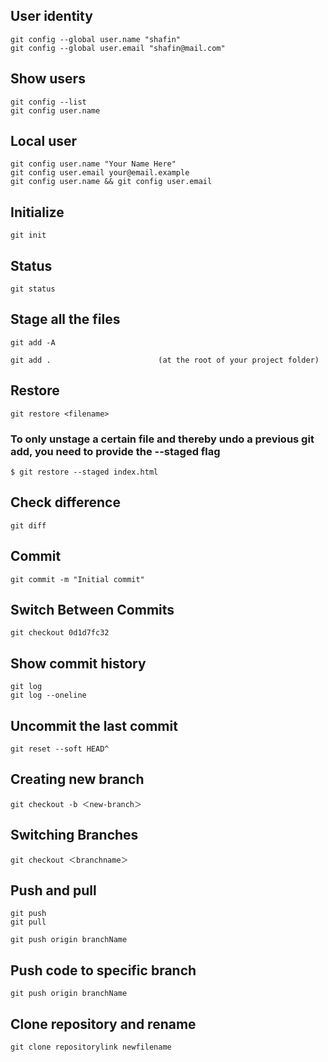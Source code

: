 ## User identity

```
git config --global user.name "shafin"
git config --global user.email "shafin@mail.com"
```

## Show users

```
git config --list
git config user.name
```

## Local user

```
git config user.name "Your Name Here"
git config user.email your@email.example
git config user.name && git config user.email
```

## Initialize

```
git init
```

## Status

```
git status
```

## Stage all the files

```
git add -A

git add .                        (at the root of your project folder)
```

## Restore

```
git restore <filename>
```

### To only unstage a certain file and thereby undo a previous git add, you need to provide the --staged flag

```
$ git restore --staged index.html
```

## Check difference

```
git diff
```

## Commit

```
git commit -m "Initial commit"
```

## Switch Between Commits

```
git checkout 0d1d7fc32
```

## Show commit history

```
git log
git log --oneline
```

## Uncommit the last commit

```
git reset --soft HEAD^
```

## Creating new branch

```
git checkout -b ＜new-branch＞
```

## Switching Branches

```
git checkout ＜branchname＞
```

## Push and pull

```
git push
git pull
```

```
git push origin branchName
```

## Push code to specific branch

```
git push origin branchName
```

## Clone repository and rename

```
git clone repositorylink newfilename
```
